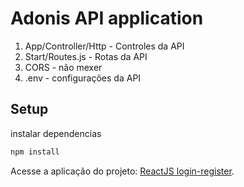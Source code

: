 # Adonis API application

1. App/Controller/Http - Controles da API
2. Start/Routes.js - Rotas da API
3. CORS - não mexer
4. .env - configurações da API

## Setup

instalar dependencias

```bash
npm install
```

Acesse a aplicação do projeto: [ReactJS login-register](https://github.com/gabriel-lucena/login-register-react).
